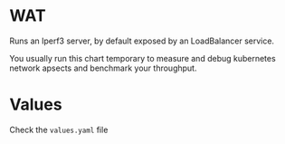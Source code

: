 # WAT

Runs an Iperf3 server, by default exposed by an LoadBalancer service.

You usually run this chart temporary to measure and debug kubernetes network apsects and benchmark your throughput.

# Values

Check the `values.yaml` file
